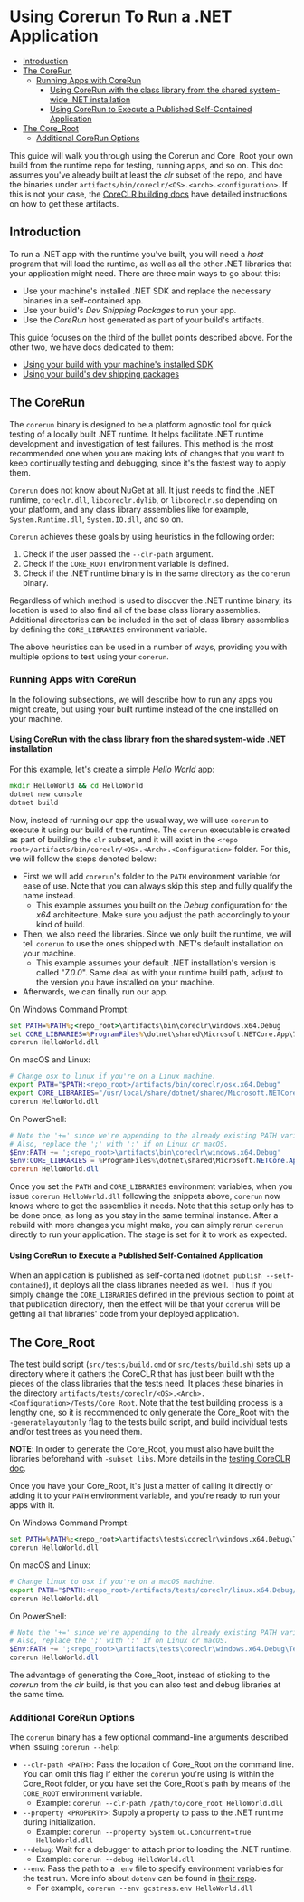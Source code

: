# Using Corerun To Run a .NET Application

* [Introduction](#introduction)
* [The CoreRun](#the-corerun)
  * [Running Apps with CoreRun](#running-apps-with-corerun)
    * [Using CoreRun with the class library from the shared system-wide .NET installation](#using-corerun-with-the-class-library-from-the-shared-system-wide-net-installation)
    * [Using CoreRun to Execute a Published Self-Contained Application](#using-corerun-to-execute-a-published-self-contained-application)
* [The Core_Root](#the-core_root)
  * [Additional CoreRun Options](#additional-corerun-options)

This guide will walk you through using the Corerun and Core_Root your own build from the runtime repo for testing, running apps, and so on. This doc assumes you've already built at least the _clr_ subset of the repo, and have the binaries under `artifacts/bin/coreclr/<OS>.<arch>.<configuration>`. If this is not your case, the [CoreCLR building docs](/docs/workflow/building/coreclr/README.md) have detailed instructions on how to get these artifacts.

## Introduction

To run a .NET app with the runtime you've built, you will need a _host_ program that will load the runtime, as well as all the other .NET libraries that your application might need. There are three main ways to go about this:

* Use your machine's installed .NET SDK and replace the necessary binaries in a self-contained app.
* Use your build's _Dev Shipping Packages_ to run your app.
* Use the _CoreRun_ host generated as part of your build's artifacts.

This guide focuses on the third of the bullet points described above. For the other two, we have docs dedicated to them:

* [Using your build with your machine's installed SDK](using-your-build-with-installed-sdk.md)
* [Using your build's dev shipping packages](using-dev-shipping-packages.md)

## The CoreRun

The `corerun` binary is designed to be a platform agnostic tool for quick testing of a locally built .NET runtime. It helps facilitate .NET runtime development and investigation of test failures. This method is the most recommended one when you are making lots of changes that you want to keep continually testing and debugging, since it's the fastest way to apply them.

`Corerun` does not know about NuGet at all. It just needs to find the .NET runtime, `coreclr.dll`, `libcoreclr.dylib`, or `libcoreclr.so` depending on your platform, and any class library assemblies like for example, `System.Runtime.dll`, `System.IO.dll`, and so on.

`Corerun` achieves these goals by using heuristics in the following order:

1. Check if the user passed the `--clr-path` argument.
2. Check if the `CORE_ROOT` environment variable is defined.
3. Check if the .NET runtime binary is in the same directory as the `corerun` binary.

Regardless of which method is used to discover the .NET runtime binary, its location is used to also find all of the base class library assemblies. Additional directories can be included in the set of class library assemblies by defining the `CORE_LIBRARIES` environment variable.

The above heuristics can be used in a number of ways, providing you with multiple options to test using your `corerun`.

### Running Apps with CoreRun

In the following subsections, we will describe how to run any apps you might create, but using your built runtime instead of the one installed on your machine.

#### Using CoreRun with the class library from the shared system-wide .NET installation

For this example, let's create a simple _Hello World_ app:

```cmd
mkdir HelloWorld && cd HelloWorld
dotnet new console
dotnet build
```

Now, instead of running our app the usual way, we will use `corerun` to execute it using our build of the runtime. The `corerun` executable is created as part of building the `clr` subset, and it will exist in the `<repo root>/artifacts/bin/coreclr/<OS>.<Arch>.<Configuration>` folder. For this, we will follow the steps denoted below:

* First we will add `corerun`'s folder to the `PATH` environment variable for ease of use. Note that you can always skip this step and fully qualify the name instead.
  * This example assumes you built on the _Debug_ configuration for the _x64_ architecture. Make sure you adjust the path accordingly to your kind of build.
* Then, we also need the libraries. Since we only built the runtime, we will tell `corerun` to use the ones shipped with .NET's default installation on your machine.
  * This example assumes your default .NET installation's version is called "_7.0.0_". Same deal as with your runtime build path, adjust to the version you have installed on your machine.
* Afterwards, we can finally run our app.

On Windows Command Prompt:

```cmd
set PATH=%PATH%;<repo_root>\artifacts\bin\coreclr\windows.x64.Debug
set CORE_LIBRARIES=%ProgramFiles%\dotnet\shared\Microsoft.NETCore.App\7.0.0
corerun HelloWorld.dll
```

On macOS and Linux:

```bash
# Change osx to linux if you're on a Linux machine.
export PATH="$PATH:<repo_root>/artifacts/bin/coreclr/osx.x64.Debug"
export CORE_LIBRARIES="/usr/local/share/dotnet/shared/Microsoft.NETCore.App/7.0.0"
corerun HelloWorld.dll
```

On PowerShell:

```powershell
# Note the '+=' since we're appending to the already existing PATH variable.
# Also, replace the ';' with ':' if on Linux or macOS.
$Env:PATH += ';<repo_root>\artifacts\bin\coreclr\windows.x64.Debug'
$Env:CORE_LIBRARIES = %ProgramFiles%\dotnet\shared\Microsoft.NETCore.App\7.0.0
corerun HelloWorld.dll
```

Once you set the `PATH` and `CORE_LIBRARIES` environment variables, when you issue `corerun HelloWorld.dll` following the snippets above, `corerun` now knows where to get the assemblies it needs. Note that this setup only has to be done once, as long as you stay in the same terminal instance. After a rebuild with more changes you might make, you can simply rerun `corerun` directly to run your application. The stage is set for it to work as expected.

#### Using CoreRun to Execute a Published Self-Contained Application

When an application is published as self-contained (`dotnet publish --self-contained`), it deploys all the class libraries needed as well. Thus if you simply change the `CORE_LIBRARIES` defined in the previous section to point at that publication directory, then the effect will be that your `corerun` will be getting all that libraries' code from your deployed application.

## The Core_Root

The test build script (`src/tests/build.cmd` or `src/tests/build.sh`) sets up a directory where it gathers the CoreCLR that has just been built with the pieces of the class libraries that the tests need. It places these binaries in the directory `artifacts/tests/coreclr/<OS>.<Arch>.<Configuration>/Tests/Core_Root`. Note that the test building process is a lengthy one, so it is recommended to only generate the Core_Root with the `-generatelayoutonly` flag to the tests build script, and build individual tests and/or test trees as you need them.

**NOTE**: In order to generate the Core_Root, you must also have built the libraries beforehand with `-subset libs`. More details in the [testing CoreCLR doc](/docs/workflow/testing/coreclr/testing.md).

Once you have your Core_Root, it's just a matter of calling it directly or adding it to your `PATH` environment variable, and you're ready to run your apps with it.

On Windows Command Prompt:

```cmd
set PATH=%PATH%;<repo_root>\artifacts\tests\coreclr\windows.x64.Debug\Tests\Core_Root
corerun HelloWorld.dll
```

On macOS and Linux:

```bash
# Change linux to osx if you're on a macOS machine.
export PATH="$PATH:<repo_root>/artifacts/tests/coreclr/linux.x64.Debug/Tests/Core_Root"
corerun HelloWorld.dll
```

On PowerShell:

```powershell
# Note the '+=' since we're appending to the already existing PATH variable.
# Also, replace the ';' with ':' if on Linux or macOS.
$Env:PATH += ';<repo_root>\artifacts\tests\coreclr\windows.x64.Debug\Tests\Core_Root'
corerun HelloWorld.dll
```

The advantage of generating the Core_Root, instead of sticking to the _corerun_ from the _clr_ build, is that you can also test and debug libraries at the same time.

### Additional CoreRun Options

The `corerun` binary has a few optional command-line arguments described when issuing `corerun --help`:

* `--clr-path <PATH>`: Pass the location of Core_Root on the command line. You can omit this flag if either the `corerun` you're using is within the Core_Root folder, or you have set the Core_Root's path by means of the `CORE_ROOT` environment variable.
  * Example: `corerun --clr-path /path/to/core_root HelloWorld.dll`
* `--property <PROPERTY>`: Supply a property to pass to the .NET runtime during initialization.
  * Example: `corerun --property System.GC.Concurrent=true HelloWorld.dll`
* `--debug`: Wait for a debugger to attach prior to loading the .NET runtime.
  * Example: `corerun --debug HelloWorld.dll`
* `--env`: Pass the path to a `.env` file to specify environment variables for the test run. More info about `dotenv` can be found in [their repo](https://github.com/motdotla/dotenv).
  * For example, `corerun --env gcstress.env HelloWorld.dll`
